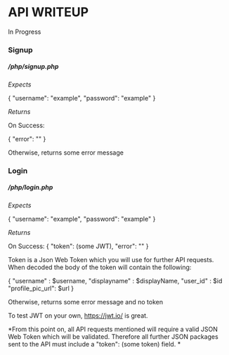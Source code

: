 # API WRITEUP

In Progress

### Signup
##### /php/signup.php

*Expects*

  {
    "username": "example",
    "password": "example"
  }

*Returns*

On Success: 

  {
    "error": ""
  }
 
Otherwise, returns some error message

### Login
##### /php/login.php
*Expects*

  {
    "username": "example",
    "password": "example"
  }
  
*Returns*

On Success:
  {
    "token": (some JWT),
    "error": ""
  }

Token is a Json Web Token which you will use for further API requests. 
When decoded the body of the token will contain the following:     

{
  "username" : $username,
  "displayname" : $displayName,
  "user_id" : $id
  "profile_pic_url": $url
 }
  
Otherwise, returns some error message and no token

To test JWT on your own, https://jwt.io/ is great. 

*From this point on, all API requests mentioned will require a valid JSON Web Token which will be validated. 
Therefore all further JSON packages sent to the API must include a "token": (some token) field. *
